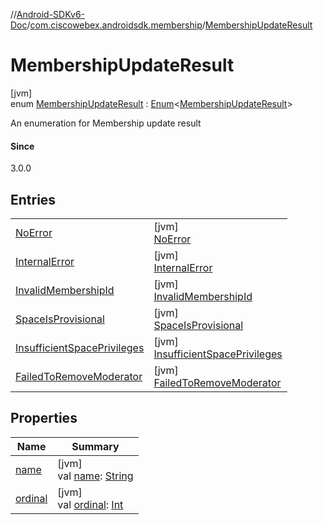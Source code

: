 //[Android-SDKv6-Doc](../../../index.md)/[com.ciscowebex.androidsdk.membership](../index.md)/[MembershipUpdateResult](index.md)

# MembershipUpdateResult

[jvm]\
enum [MembershipUpdateResult](index.md) : [Enum](https://kotlinlang.org/api/latest/jvm/stdlib/kotlin/-enum/index.html)&lt;[MembershipUpdateResult](index.md)&gt; 

An enumeration for Membership update result

#### Since

3.0.0

## Entries

| | |
|---|---|
| [NoError](-no-error/index.md) | [jvm]<br>[NoError](-no-error/index.md) |
| [InternalError](-internal-error/index.md) | [jvm]<br>[InternalError](-internal-error/index.md) |
| [InvalidMembershipId](-invalid-membership-id/index.md) | [jvm]<br>[InvalidMembershipId](-invalid-membership-id/index.md) |
| [SpaceIsProvisional](-space-is-provisional/index.md) | [jvm]<br>[SpaceIsProvisional](-space-is-provisional/index.md) |
| [InsufficientSpacePrivileges](-insufficient-space-privileges/index.md) | [jvm]<br>[InsufficientSpacePrivileges](-insufficient-space-privileges/index.md) |
| [FailedToRemoveModerator](-failed-to-remove-moderator/index.md) | [jvm]<br>[FailedToRemoveModerator](-failed-to-remove-moderator/index.md) |

## Properties

| Name | Summary |
|---|---|
| [name](../../com.ciscowebex.androidsdk.team/-list-team-membership-result/-bad-request/index.md#-372974862%2FProperties%2F-411797461) | [jvm]<br>val [name](../../com.ciscowebex.androidsdk.team/-list-team-membership-result/-bad-request/index.md#-372974862%2FProperties%2F-411797461): [String](https://kotlinlang.org/api/latest/jvm/stdlib/kotlin/-string/index.html) |
| [ordinal](../../com.ciscowebex.androidsdk.team/-list-team-membership-result/-bad-request/index.md#-739389684%2FProperties%2F-411797461) | [jvm]<br>val [ordinal](../../com.ciscowebex.androidsdk.team/-list-team-membership-result/-bad-request/index.md#-739389684%2FProperties%2F-411797461): [Int](https://kotlinlang.org/api/latest/jvm/stdlib/kotlin/-int/index.html) |
